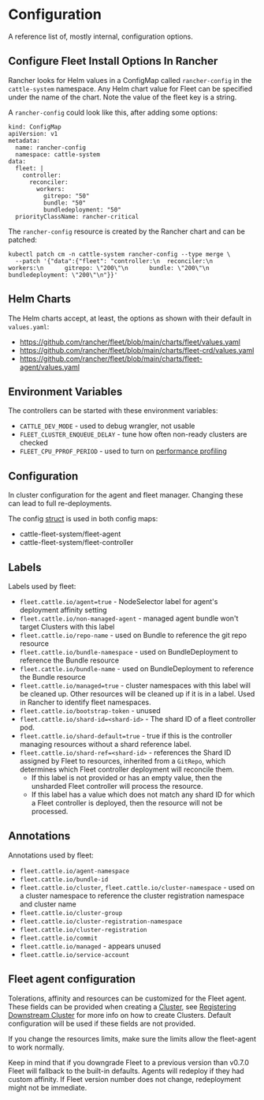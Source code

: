 # Configuration

A reference list of, mostly internal, configuration options.

## Configure Fleet Install Options In Rancher

Rancher looks for Helm values in a ConfigMap called `rancher-config` in the `cattle-system` namespace.
Any Helm chart value for Fleet can be specified under the name of the chart. Note the value of the fleet key is a string.

A `rancher-config` could look like this, after adding some options:

```
kind: ConfigMap
apiVersion: v1
metadata:
  name: rancher-config
  namespace: cattle-system
data:
  fleet: |
    controller:
      reconciler:
        workers:
          gitrepo: "50"
          bundle: "50"
          bundledeployment: "50"
  priorityClassName: rancher-critical

```

The `rancher-config` resource is created by the Rancher chart and can be patched:


```
kubectl patch cm -n cattle-system rancher-config --type merge \
  --patch '{"data":{"fleet": "controller:\n  reconciler:\n    workers:\n      gitrepo: \"200\"\n      bundle: \"200\"\n      bundledeployment: \"200\"\n"}}'
```

## Helm Charts

The Helm charts accept, at least, the options as shown with their default in `values.yaml`:

* https://github.com/rancher/fleet/blob/main/charts/fleet/values.yaml
* https://github.com/rancher/fleet/blob/main/charts/fleet-crd/values.yaml
* https://github.com/rancher/fleet/blob/main/charts/fleet-agent/values.yaml

## Environment Variables

The controllers can be started with these environment variables:

* `CATTLE_DEV_MODE` - used to debug wrangler, not usable
* `FLEET_CLUSTER_ENQUEUE_DELAY` - tune how often non-ready clusters are checked
* `FLEET_CPU_PPROF_PERIOD` - used to turn on [performance profiling](https://github.com/rancher/fleet/blob/main/docs/performance.md)

## Configuration

In cluster configuration for the agent and fleet manager. Changing these can lead to full re-deployments.

The config [struct](https://github.com/rancher/fleet/blob/main/internal/config/config.go#L57) is used in both config maps:

* cattle-fleet-system/fleet-agent
* cattle-fleet-system/fleet-controller

## Labels

Labels used by fleet:

* `fleet.cattle.io/agent=true` - NodeSelector label for agent's deployment affinity setting
* `fleet.cattle.io/non-managed-agent` - managed agent bundle won't target Clusters with this label
* `fleet.cattle.io/repo-name` - used on Bundle to reference the git repo resource
* `fleet.cattle.io/bundle-namespace` - used on BundleDeployment to reference the Bundle resource
* `fleet.cattle.io/bundle-name` - used on BundleDeployment to reference the Bundle resource
* `fleet.cattle.io/managed=true` - cluster namespaces with this label will be cleaned up. Other resources will be cleaned up if it is in a label. Used in Rancher to identify fleet namespaces.
* `fleet.cattle.io/bootstrap-token` - unused
* `fleet.cattle.io/shard-id=<shard-id>` - The shard ID of a fleet controller pod.
* `fleet.cattle.io/shard-default=true` - true if this is the controller managing resources without a shard reference label.
* `fleet.cattle.io/shard-ref=<shard-id>` - references the Shard ID assigned by
  Fleet to resources, inherited from a `GitRepo`, which determines which Fleet controller deployment will reconcile them.
    * If this label is not provided or has an empty value, then the unsharded Fleet controller will process the resource.
    * If this label has a value which does not match any shard ID for which a Fleet controller is deployed, then the
      resource will not be processed.


## Annotations

Annotations used by fleet:

* `fleet.cattle.io/agent-namespace`
* `fleet.cattle.io/bundle-id`
* `fleet.cattle.io/cluster`, `fleet.cattle.io/cluster-namespace` - used on a cluster namespace to reference the cluster registration namespace and cluster name
* `fleet.cattle.io/cluster-group`
* `fleet.cattle.io/cluster-registration-namespace`
* `fleet.cattle.io/cluster-registration`
* `fleet.cattle.io/commit`
* `fleet.cattle.io/managed` - appears unused
* `fleet.cattle.io/service-account`

## Fleet agent configuration

Tolerations, affinity and resources can be customized for the Fleet agent. These fields can be provided when creating a
[Cluster](https://fleet.rancher.io/ref-crds#clusterspec), see [Registering Downstream Cluster](https://fleet.rancher.io/cluster-registration) for more info on how to create
Clusters. Default configuration will be used if these fields are not provided.

If you change the resources limits, make sure the limits allow the fleet-agent to work normally.

Keep in mind that if you downgrade Fleet to a previous version than v0.7.0 Fleet will fallback to the built-in defaults.
Agents will redeploy if they had custom affinity. If Fleet version number does not change, redeployment might not be immediate.
